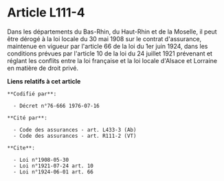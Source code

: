 # Article L111-4

Dans les départements du Bas-Rhin, du Haut-Rhin et de la Moselle, il peut être dérogé à la loi locale du 30 mai 1908 sur le
contrat d'assurance, maintenue en vigueur par l'article 66 de la loi du 1er juin 1924, dans les conditions prévues par
l'article 10 de la loi du 24 juillet 1921 prévenant et réglant les conflits entre la loi française et la loi locale d'Alsace
et Lorraine en matière de droit privé.

**Liens relatifs à cet article**

	**Codifié par**:

	  - Décret n°76-666 1976-07-16

	**Cité par**:

	  - Code des assurances - art. L433-3 (Ab)
	  - Code des assurances - art. R111-2 (VT)

	**Cite**:

	  - Loi n°1908-05-30
	  - Loi n°1921-07-24 art. 10
	  - Loi n°1924-06-01 art. 66
